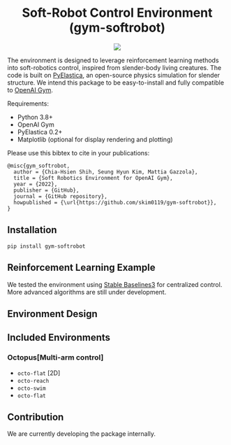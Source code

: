 <div align="center">
<h1> Soft-Robot Control Environment (gym-softrobot) </h1>
  <img src="https://github.com/skim0119/gym-softrobot/actions/workflows/main.yml/badge.svg">
</div>



The environment is designed to leverage reinforcement learning methods into soft-robotics control, inspired from slender-body living creatures.
The code is built on [PyElastica](https://github.com/GazzolaLab/PyElastica), an open-source physics simulation for slender structure.
We intend this package to be easy-to-install and fully compatible to [OpenAI Gym](https://github.com/openai/gym).

Requirements:
- Python 3.8+
- OpenAI Gym
- PyElastica 0.2+
- Matplotlib (optional for display rendering and plotting)

Please use this bibtex to cite in your publications:

```
@misc{gym_softrobot,
  author = {Chia-Hsien Shih, Seung Hyun Kim, Mattia Gazzola},
  title = {Soft Robotics Environment for OpenAI Gym},
  year = {2022},
  publisher = {GitHub},
  journal = {GitHub repository},
  howpublished = {\url{https://github.com/skim0119/gym-softrobot}},
}
```

## Installation

```
pip install gym-softrobot
```

## Reinforcement Learning Example

We tested the environment using [Stable Baselines3](https://github.com/DLR-RM/stable-baselines3) for centralized control.
More advanced algorithms are still under development.

## Environment Design

## Included Environments

### Octopus[Multi-arm control]

- `octo-flat` [2D]
- `octo-reach`
- `octo-swim`
- `octo-flat`

## Contribution

We are currently developing the package internally.

[badge-CI]: https://github.com/skim0119/gym-softrobot/actions/workflows/main.yml/badge.svg
